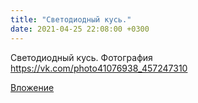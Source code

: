 ```yaml
---
title: "Светодиодный кусь."
date: 2021-04-25 22:08:00 +0300
---
```


Светодиодный кусь.
Фотография
https://vk.com/photo41076938_457247310

[Вложение](https://vk.com/photo41076938_457247310)
